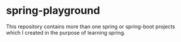 # spring-playground
This repository contains more than one spring or spring-boot projects which I created in the purpose of learning spring.
